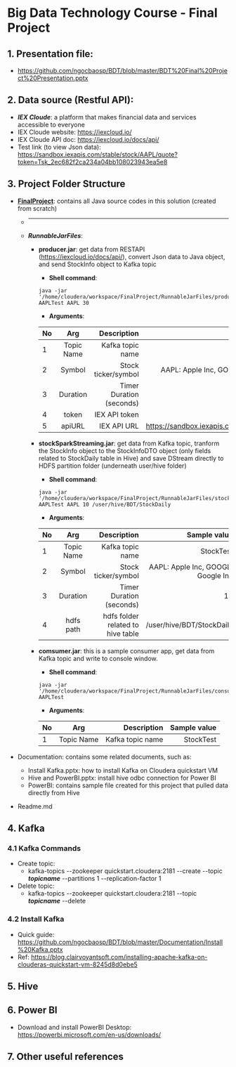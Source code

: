 # Big Data Technology Course - Final Project
## 1. Presentation file: 
 - https://github.com/ngocbaosp/BDT/blob/master/BDT%20Final%20Project%20Presentation.pptx
 
## 2. Data source (Restful API): 
 - ***IEX Cloude***: a platform that makes financial data and services accessible to everyone
 - IEX Cloude website: https://iexcloud.io/ 
 - IEX Cloude API doc: https://iexcloud.io/docs/api/
 - Test link (to view Json data): https://sandbox.iexapis.com/stable/stock/AAPL/quote?token=Tsk_2ec682f2ca234a04bb108023943ea5e8  
## 3. Project Folder Structure
- **[FinalProject](https://github.com/ngocbaosp/BDT/tree/master/FinalProject)**: contains all Java source codes in this solution (created from scratch)
  - *** 
  - ***RunnableJarFiles***:
    - ****producer.jar****: get data from RESTAPI (https://iexcloud.io/docs/api/), convert Json data to Java object, and send StockInfo object to Kafka topic
      - **Shell command**:
      ```
      java -jar '/home/cloudera/workspace/FinalProject/RunnableJarFiles/producer.jar' AAPLTest AAPL 30
      ```
      - **Arguments**: 


       | No       | Arg     | Description     | Sample value     |
       | :------------- | :----------: | -----------: | -----------: |
       |  1 | Topic Name   | Kafka topic name    | StockTest    |
       | 2   | Symbol | Stock ticker/symbol | AAPL: Apple Inc, GOOGL: Google Inc    |
       | 3   | Duration | Timer Duration (seconds)| 5    |
       | 4   | token | IEX API token| Bao's token    |
       | 5   | apiURL | IEX API URL| https://sandbox.iexapis.com/stable/stock    | 

    
    - ****stockSparkStreaming.jar****: 
     get data from Kafka topic, tranform the StockInfo object to the StockInfoDTO object (only fields related to StockDaily table in Hive) and save DStream directly to HDFS partition folder (underneath user/hive folder)   
      - **Shell command**:
      ```
      java -jar '/home/cloudera/workspace/FinalProject/RunnableJarFiles/stockSparkStreaming.jar' AAPLTest AAPL 10 /user/hive/BDT/StockDaily
      ```
      - **Arguments**: 


       | No       | Arg     | Description     | Sample value     |
       | :------------- | :----------: | -----------: | -----------: |
       |  1 | Topic Name   | Kafka topic name    | StockTest    |
       | 2   | Symbol | Stock ticker/symbol | AAPL: Apple Inc, GOOGL: Google Inc    |
       | 3   | Duration | Timer Duration (seconds)| 10    |
       | 4   | hdfs path | hdfs folder related to hive table| /user/hive/BDT/StockDaily    |
     
    - ****comsumer.jar****: this is a sample consumer app, get data from Kafka topic and write to console window.
      - **Shell command**:
      ```
      java -jar '/home/cloudera/workspace/FinalProject/RunnableJarFiles/consumer.jar' AAPLTest
      ```
      - **Arguments**: 


       | No       | Arg     | Description     | Sample value     |
       | :------------- | :----------: | -----------: | -----------: |
       |  1 | Topic Name   | Kafka topic name    | StockTest    |
    
 
- Documentation: contains some related documents, such as: 
  - Install Kafka.pptx: how to install Kafka on Cloudera quickstart VM  
  - Hive and PowerBI.pptx: install hive odbc connection for Power BI 
  - PowerBI: contains sample file created for this project that pulled data directly from Hive 
- Readme.md

## 4. Kafka
### 4.1 Kafka Commands
- Create topic:
  - kafka-topics --zookeeper quickstart.cloudera:2181 --create --topic ***topicname*** --partitions 1 --replication-factor 1
- Delete topic:
  - kafka-topics --zookeeper quickstart.cloudera:2181 --topic ***topicname*** --delete
### 4.2 Install Kafka 
- Quick guide: https://github.com/ngocbaosp/BDT/blob/master/Documentation/Install%20Kafka.pptx
- Ref: https://blog.clairvoyantsoft.com/installing-apache-kafka-on-clouderas-quickstart-vm-8245d8d0ebe5


## 5. Hive


## 6. Power BI
 - Download and install PowerBI Desktop: https://powerbi.microsoft.com/en-us/downloads/

## 7. Other useful references

